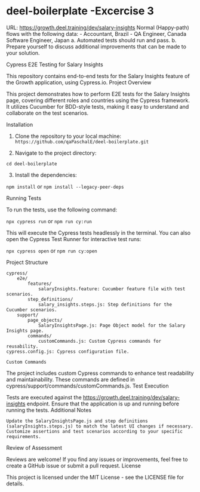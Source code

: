 # deel-boilerplate -Excercise 3

URL: https://growth.deel.training/dev/salary-insights Normal (Happy-path) flows with the following data: - Accountant, Brazil - QA Engineer, Canada Software Engineer, Japan a. Automated tests should run and pass. b. Prepare yourself to discuss additional improvements that can be made to your solution.

Cypress E2E Testing for Salary Insights

This repository contains end-to-end tests for the Salary Insights feature of the Growth application, using Cypress.io.
Project Overview

This project demonstrates how to perform E2E tests for the Salary Insights page, covering different roles and countries using the Cypress framework. It utilizes Cucumber for BDD-style tests, making it easy to understand and collaborate on the test scenarios.

Installation

1.  Clone the repository to your local machine:
    `https://github.com/qaPaschalE/deel-boilerplate.git`

2.  Navigate to the project directory:

`cd deel-boilerplate`

3. Install the dependencies:

`npm install` or `npm install --legacy-peer-deps`

Running Tests

To run the tests, use the following command:

`npx cypress run` or `npm run cy:run`

This will execute the Cypress tests headlessly in the terminal. You can also open the Cypress Test Runner for interactive test runs:

`npx cypress open` or `npm run cy:open`

Project Structure

    cypress/
        e2e/
            features/
                salaryInsights.feature: Cucumber feature file with test scenarios.
            step_definitions/
                salary_insights.steps.js: Step definitions for the Cucumber scenarios.
        support/
            page_objects/
                SalaryInsightsPage.js: Page Object model for the Salary Insights page.
            commands/
                customCommands.js: Custom Cypress commands for reusability.
    cypress.config.js: Cypress configuration file.

    Custom Commands

The project includes custom Cypress commands to enhance test readability and maintainability. These commands are defined in cypress/support/commands/customCommands.js.
Test Execution

Tests are executed against the https://growth.deel.training/dev/salary-insights endpoint. Ensure that the application is up and running before running the tests.
Additional Notes

    Update the SalaryInsightsPage.js and step definitions (salaryInsights.steps.js) to match the latest UI changes if necessary.
    Customize assertions and test scenarios according to your specific requirements.

Review of Assessment

Reviews are welcome! If you find any issues or improvements, feel free to create a GitHub issue or submit a pull request.
License

This project is licensed under the MIT License - see the LICENSE file for details.
